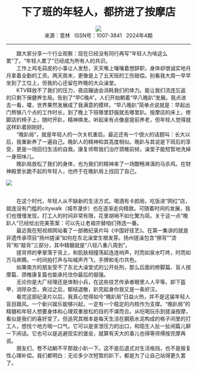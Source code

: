 # <center>下了班的年轻人，都挤进了按摩店</center> 

<div align=center><img src="http://fslib.vip.qikan.cn/img.ashx?key=%d7%f7%d5%df%a3%ba%cd%ed%c5%bf%c8%cb"></div> 

<center>来源：意林   ISSN号：1007-3841   2024年4期</center> 


* * *


　　跟大家分享一个行业观察：现在已经没有同行再写“年轻人为啥这么累”了。“年轻人累了”已经成为所有人的共识。  
　　工作上鸡毛蒜皮的小事让人发愁，天天嘴上嚷嚷着想辞职，身体却很诚实地月月拿着全勤的工资。两天周末，更像是上了五天班的工伤赔偿。别看我大周一早早坐到了工位上，但我的心还留在昨晚的大众澡堂。  
　　KTV释放不了我们的压力，夜店蹦迪会消耗我们的体力。能让我们流连忘返的只剩下保健养生局。告别了“早C晚A”，人们开始朝着“早八晚趴”发展。我点进去一看，嚯，世界果然发展成了我满意的模样。“早八晚趴”简单点说就是：早起出门熬够八个点的工作时长，到了晚上下班哪里舒服就去哪里趴。按摩店的床上，修脚店的椅子上，随时开趴，精神焕发。听起来有点像是提前养老，但年轻人觉得就这样趴着刚刚好。  
　　“晚趴局”，就是年轻人的一次关机重启。最近还有一个很火的话题叫：长大以后，我重新养了一遍自己。晚趴人的精神和其高度相似。晚趴与其说是下班后的享受，更是一场回归生活的自救。康复师帮我们治疗颈椎前倾，澡堂子能短暂地洗掉一身班味儿。  
　　晚趴局放松了我们的身体，也为我们的精神来了一场酣畅淋漓的马杀鸡。在财神殿里长跪不起的年轻人，也终于在晚趴局上找回了自己。

![](http://img.resource.qikan.cn/markvip/qkimages/yili/yili202404/yili20240424-1-l.jpg)

  
<br>　　在这个时代，年轻人从不缺新的生活方式。喝酒有卡颜局，吃饭进“网红”店，就连没有门槛的citywalk（城市漫步）也在逐渐走向精致。可随着时间的发展，我们也慢慢发现，打工人的时间非常有限，花里胡哨不如化繁为简。关于这一点“晚趴人”已经给出完美答案：可以先让老祖宗替咱们筛选一番。  
　　最近我在短视频网站看了一部微纪录片叫《中国好技艺》。在第一集讲的就是非遗传承项目“扬州搓澡”如何在东北澡堂生根发芽。扬州搓澡包含“擦背”“烫背”和“敲背”三部分，其中精髓就是“八轻八重八周到”。  
　　搓背师的拳掌落于背上，和肌肤相撞荡起连连响声，时而如泉水叮咚，时而如万马奔腾。一时间拍打声与叫喊声齐飞，手牌和毛巾共色。  
　　如果南方的朋友受不了东北大澡堂式的公开处刑，那么后面的修脚篇、盲人按摩篇、颈椎康复篇也能承托住你最后的倔强。  
　　无论你是大厂经理还是体制小兵，在这些技艺传承者眼里人人平等。卸下盔甲，消除杂念，爽过之后，郁结退散，趴完起身你我又是一条好汉。  
　　看完这部纪录片以后，我真心觉得如今“晚趴局”日益火热，并不是这届年轻人盲目跟风。一个新兴娱乐能够兴起，一定有一个稳定的内核作为支撑。“晚趴局”的精髓和年轻人想要身体和心理双重放松的目的不谋而合。从吃喝玩乐到搓澡按摩，看似是我们的喜好变了。但追究其根本是每天生活在鋼筋水泥构成的格子间里的打工人，想找个地方喘一口气。它可以是宣泄压力的出口，和陌生人扯一扯闲篇儿聊一下闲话。它也可以是逃避现实的堡垒，就算有天大的事儿也得等师傅按完摩再说。  
　　朋友们，卷不动躺不平那就小趴一下。这不是后退式对生活格挡，也不是报复性心理补偿。我们都明白：无论多少次短暂的趴下，都是为了让自己站得更久罢了。
